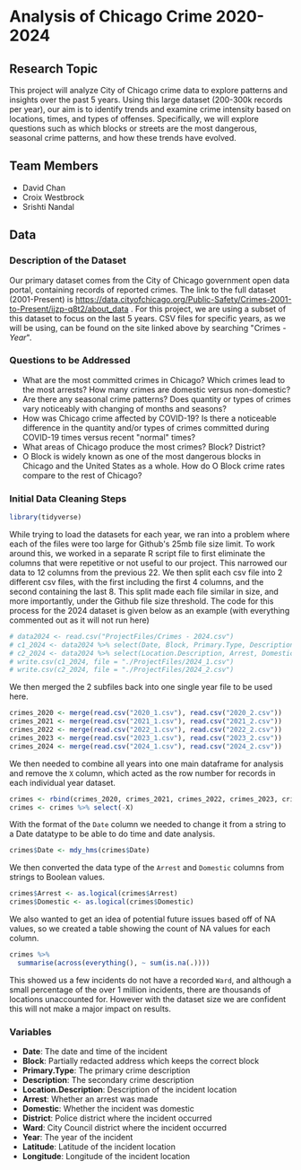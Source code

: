 # Analysis of Chicago Crime 2020-2024

## Research Topic
This project will analyze City of Chicago crime data to explore patterns and insights over the past 5 years. Using this large dataset (200-300k records per year), our aim is to identify trends and examine crime intensity based on locations, times, and types of offenses. Specifically, we will explore questions such as which blocks or streets are the most dangerous, seasonal crime patterns, and how these trends have evolved.

## Team Members
- David Chan
- Croix Westbrock
- Srishti Nandal 

## Data

### Description of the Dataset
Our primary dataset comes from the City of Chicago government open data portal, containing records of reported crimes. The link to the full dataset (2001-Present) is https://data.cityofchicago.org/Public-Safety/Crimes-2001-to-Present/ijzp-q8t2/about_data . For this project, we are using a subset of this dataset to focus on the last 5 years. CSV files for specific years, as we will be using, can be found on the site linked above by searching "Crimes - *Year*".

### Questions to be Addressed
* What are the most committed crimes in Chicago? Which crimes lead to the most arrests? How many crimes are domestic versus non-domestic?
* Are there any seasonal crime patterns? Does quantity or types of crimes vary noticeably with changing of months and seasons?
* How was Chicago crime affected by COVID-19? Is there a noticeable difference in the quantity and/or types of crimes committed during COVID-19 times versus recent "normal" times?
* What areas of Chicago produce the most crimes? Block? District?
* O Block is widely known as one of the most dangerous blocks in Chicago and the United States as a whole. How do O Block crime rates compare to the rest of Chicago?


### Initial Data Cleaning Steps

``` r
library(tidyverse)
```

While trying to load the datasets for each year, we ran into a problem where each of the files were too large for Github's 25mb file size limit. To work around this, we worked in a separate R script file to first eliminate the columns that were repetitive or not useful to our project. This narrowed our data to 12 columns from the previous 22. We then split each csv file into 2 different csv files, with the first including the first 4 columns, and the second containing the last 8. This split made each file similar in size, and more importantly, under the Github file size threshold. The code for this process for the 2024 dataset is given below as an example (with everything commented out as it will not run here)

``` r
# data2024 <- read.csv("ProjectFiles/Crimes - 2024.csv")
# c1_2024 <- data2024 %>% select(Date, Block, Primary.Type, Description)
# c2_2024 <- data2024 %>% select(Location.Description, Arrest, Domestic, District, Ward, Year, Latitude, Longitude)
# write.csv(c1_2024, file = "./ProjectFiles/2024_1.csv")
# write.csv(c2_2024, file = "./ProjectFiles/2024_2.csv")
```

We then merged the 2 subfiles back into one single year file to be used here.

``` r
crimes_2020 <- merge(read.csv("2020_1.csv"), read.csv("2020_2.csv"))
crimes_2021 <- merge(read.csv("2021_1.csv"), read.csv("2021_2.csv"))
crimes_2022 <- merge(read.csv("2022_1.csv"), read.csv("2022_2.csv"))
crimes_2023 <- merge(read.csv("2023_1.csv"), read.csv("2023_2.csv"))
crimes_2024 <- merge(read.csv("2024_1.csv"), read.csv("2024_2.csv"))
```

We then needed to combine all years into one main dataframe for analysis and remove the `X` column, which acted as the row number for records in each individual year dataset.

``` r
crimes <- rbind(crimes_2020, crimes_2021, crimes_2022, crimes_2023, crimes_2024)
crimes <- crimes %>% select(-X)
```

With the format of the `Date` column we needed to change it from a string to a Date datatype to be able to do time and date analysis.

``` r
crimes$Date <- mdy_hms(crimes$Date)
```

We then converted the data type of the `Arrest` and `Domestic` columns from strings to Boolean values.

``` r
crimes$Arrest <- as.logical(crimes$Arrest)
crimes$Domestic <- as.logical(crimes$Domestic)
```

We also wanted to get an idea of potential future issues based off of NA values, so we created a table showing the count of NA values for each column.

``` r
crimes %>%
  summarise(across(everything(), ~ sum(is.na(.))))
```

This showed us a few incidents do not have a recorded `Ward`, and although a small percentage of the over 1 million incidents, there are thousands of locations unaccounted for. However with the dataset size we are confident this will not make a major impact on results.

### Variables
* **Date**: The date and time of the incident
* **Block**: Partially redacted address which keeps the correct block
* **Primary.Type**: The primary crime description
* **Description**: The secondary crime description
* **Location.Description**: Description of the incident location
* **Arrest**: Whether an arrest was made
* **Domestic**: Whether the incident was domestic
* **District**: Police district where the incident occurred
* **Ward**: City Council district where the incident occurred
* **Year**: The year of the incident
* **Latitude**: Latitude of the incident location
* **Longitude**: Longitude of the incident location

